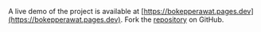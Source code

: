 A live demo of the project is available at [https://bokepperawat.pages.dev](https://bokepperawat.pages.dev).
Fork the [repository](https://github.com/gionugraha) on GitHub.